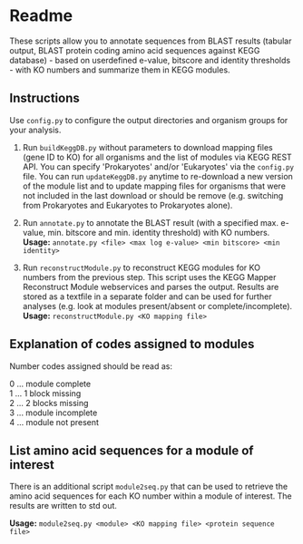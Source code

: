 # Readme
These scripts allow you to annotate sequences from BLAST results (tabular output, BLAST protein coding amino acid sequences against KEGG database) - based on userdefined e-value, bitscore and identity thresholds - with KO numbers and summarize them in KEGG modules.  
  
## Instructions
Use ```config.py``` to configure the output directories and organism groups for your analysis.  

1. Run ```buildKeggDB.py``` without parameters to download mapping files (gene ID to KO) for all organisms and the list of modules via KEGG REST API. You can specify 'Prokaryotes' and/or 'Eukaryotes' via the ```config.py``` file. You can run ```updateKeggDB.py``` anytime to re-download a new version of the module list and to update mapping files for organisms that were not included in the last download or should be remove (e.g. switching from Prokaryotes and Eukaryotes to Prokaryotes alone).  

2. Run ```annotate.py``` to annotate the BLAST result (with a specified max. e-value, min. bitscore and min. identity threshold) with KO numbers.  
__Usage:__ ```annotate.py <file> <max log e-value> <min bitscore> <min identity>```  

3. Run ```reconstructModule.py``` to reconstruct KEGG modules for KO numbers from the previous step. This script uses the KEGG Mapper Reconstruct Module webservices and parses the output. Results are stored as a textfile in a separate folder and can be used for further analyses (e.g. look at modules present/absent or complete/incomplete).  
__Usage:__ ```reconstructModule.py <KO mapping file>```  
  
## Explanation of codes assigned to modules
Number codes assigned should be read as:  

0 ... module complete  
1 ... 1 block missing  
2 ... 2 blocks missing  
3 ... module incomplete  
4 ... module not present  

## List amino acid sequences for a module of interest
There is an additional script ```module2seq.py``` that can be used to retrieve the amino acid sequences for each KO number within a module of interest. The results are written to std out.  

__Usage:__ ```module2seq.py <module> <KO mapping file> <protein sequence file>```  

